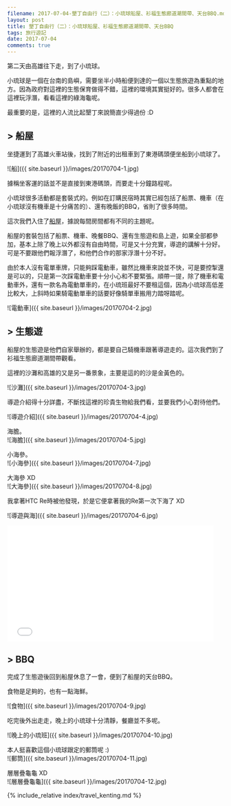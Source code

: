 ```yaml
---
filename: 2017-07-04-墾丁自由行（二）：小琉球船屋、衫福生態廊道潮間帶、天台BBQ.md
layout: post
title: 墾丁自由行（二）：小琉球船屋、衫福生態廊道潮間帶、天台BBQ
tags: 旅行遊記
date: 2017-07-04
comments: true
---
```


第二天由高雄往下走，到了小琉球。

小琉球是一個在台南的島嶼，需要坐半小時船便到達的一個以生態旅遊為重點的地方。因為政府對這裡的生態保育做得不錯，這裡的環境其實挺好的。很多人都會在這裡玩浮潛，看看這裡的綠海龜呢。

最重要的是，這裡的人流比起墾丁來說簡直少得過份 :D

## > 船屋

坐捷運到了高雄火車站後，找到了附近的出租車到了東港碼頭便坐船到小琉球了。

![船]({{ site.baseurl }}/images/20170704-1.jpg)

據稱坐客運的話並不是直接到東港碼頭，而要走十分鐘路程呢。

小琉球很多活動都是套裝式的。例如在訂購民宿時其實已經包括了船票、機車（在小琉球沒有機車是十分痛苦的）、還有晚飯的BBQ，省則了很多時間。

這次我們入住了[船屋](http://ship.jianjhu.com.tw)，據說每間房間都有不同的主題呢。

船屋的套裝包括了船票、機車、晚餐BBQ、還有生態遊和島上遊，如果全部都參加，基本上除了晚上以外都沒有自由時間，可是又十分充實，導遊的講解十分好。可是不要跟他們報浮潛了，和他們合作的那家浮潛十分不好。

由於本人沒有電單車牌，只能夠踩電動車，雖然比機車來說並不快，可是要控掣還是可以的，只是第一次踩電動車要十分小心和不要緊張。順帶一提，除了機車和電動車外，還有一款名為電動單車的，在小琉班最好不要租這個，因為小琉球高低差比較大，上斜時如果騎電動單車的話要好像騎單車搬用力踏呀踏呢。

![電動車]({{ site.baseurl }}/images/20170704-2.jpg)

## > 生態遊

船屋的生態遊是他們自家舉辦的，都是要自己騎機車跟著導遊走的。這次我們到了衫福生態廊道潮間帶觀看。

這裡的沙灘和高雄的又是另一番景象，主要是這的的沙是金黃色的。

![沙灘]({{ site.baseurl }}/images/20170704-3.jpg)

導遊介紹得十分詳盡，不斷找這裡的珍貴生物給我們看，並要我們小心對待他們。

![導遊介紹]({{ site.baseurl }}/images/20170704-4.jpg)

海膽。  
![海膽]({{ site.baseurl }}/images/20170704-5.jpg)

小海參。  
![小海參]({{ site.baseurl }}/images/20170704-7.jpg)

大海參 XD  
![大海參]({{ site.baseurl }}/images/20170704-8.jpg)

我拿著HTC Re時被他發現，於是它便拿著我的Re第一次下海了 XD

![導遊與海]({{ site.baseurl }}/images/20170704-6.jpg)

<iframe width="480" height="270" src="{{ side.baseurl }}/images/20170704-1.MOV" frameborder="0"> </iframe>

## > BBQ

完成了生態遊後回到船屋休息了一會，便到了船屋的天台BBQ。

食物是足夠的，也有一點海鮮。

![食物]({{ site.baseurl }}/images/20170704-9.jpg)

吃完後外出走走，晚上的小琉球十分清靜，餐廳並不多呢。

![晚上的小琉班]({{ site.baseurl }}/images/20170704-10.jpg)

本人挺喜歡這個小琉球跟定的郵筒呢 :)  
![郵筒]({{ site.baseurl }}/images/20170704-11.jpg)

層層疊龜龜 XD  
![層層疊龜龜]({{ site.baseurl }}/images/20170704-12.jpg)

{% include_relative index/travel_kenting.md %}
